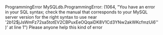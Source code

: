 ProgrammingError
MySQLdb.ProgrammingError: (1064, "You have an error in your SQL syntax; check the manual that corresponds to your MySQL server version for the right syntax to use near '$2b$12$jJsWmFz72sa5totEV2CBPuxEeOQqaiDK8V1Cd3YNw2akWKcfmzUi6'')' at line 1")
Please anyone help this kind of error 
